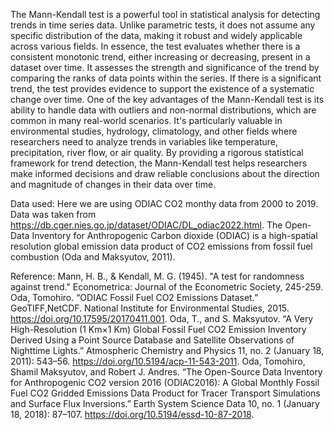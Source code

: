 The Mann-Kendall test is a powerful tool in statistical analysis for detecting trends in time series data. Unlike parametric tests, it does not assume any specific distribution of the data, making it robust and widely applicable across various fields.
In essence, the test evaluates whether there is a consistent monotonic trend, either increasing or decreasing, present in a dataset over time. It assesses the strength and significance of the trend by comparing the ranks of data points within the series. If there is a significant trend, the test provides evidence to support the existence of a systematic change over time.
One of the key advantages of the Mann-Kendall test is its ability to handle data with outliers and non-normal distributions, which are common in many real-world scenarios. It's particularly valuable in environmental studies, hydrology, climatology, and other fields where researchers need to analyze trends in variables like temperature, precipitation, river flow, or air quality.
By providing a rigorous statistical framework for trend detection, the Mann-Kendall test helps researchers make informed decisions and draw reliable conclusions about the direction and magnitude of changes in their data over time.

Data used:
Here we are using ODIAC CO2 monthy data from 2000 to 2019. Data was taken from https://db.cger.nies.go.jp/dataset/ODIAC/DL_odiac2022.html. The Open-Data Inventory for Anthropogenic Carbon dioxide (ODIAC) is a high-spatial resolution global emission data product of
CO2 emissions from fossil fuel combustion (Oda and Maksyutov, 2011).

Reference:
 Mann, H. B., & Kendall, M. G. (1945). "A test for randomness against trend." Econometrica: Journal of the Econometric Society, 245-259.
 Oda, Tomohiro. “ODIAC Fossil Fuel CO2 Emissions Dataset.” GeoTIFF,NetCDF. National Institute for Environmental Studies, 2015. https://doi.org/10.17595/20170411.001.
 Oda, T., and S. Maksyutov. “A Very High-Resolution (1 Km×1 Km) Global Fossil Fuel CO2 Emission Inventory Derived Using a Point Source Database and Satellite Observations of Nighttime Lights.” Atmospheric Chemistry and Physics 11, no. 2 (January 18, 2011): 543–56. https://doi.org/10.5194/acp-11-543-2011.
 Oda, Tomohiro, Shamil Maksyutov, and Robert J. Andres. “The Open-Source Data Inventory for Anthropogenic CO2 version 2016 (ODIAC2016): A Global Monthly Fossil Fuel CO2 Gridded Emissions Data Product for Tracer Transport Simulations and Surface Flux Inversions.” Earth System Science Data 10, no. 1 (January 18, 2018): 87–107. https://doi.org/10.5194/essd-10-87-2018.
